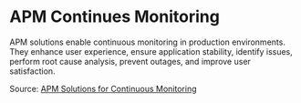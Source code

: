# APM Continues Monitoring

APM solutions enable continuous monitoring in production environments. They enhance user experience, ensure application stability, identify issues, perform root cause analysis, prevent outages, and improve user satisfaction.

Source: [APM Solutions for Continuous Monitoring](https://learn.microsoft.com/en-us/training/modules/design-processes-automate-application-analytics/4-examine-monitoring-tools-technologies)
